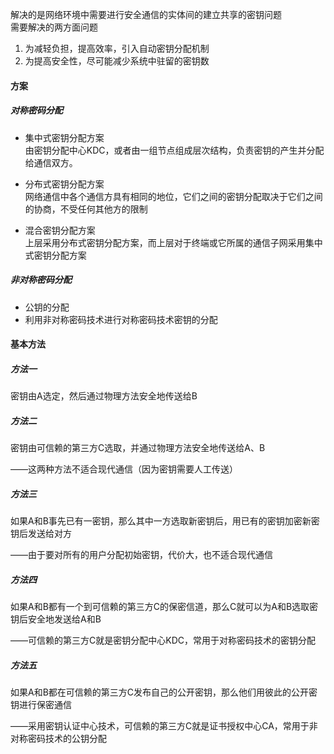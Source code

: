 解决的是网络环境中需要进行安全通信的实体间的建立共享的密钥问题  
需要解决的两方面问题  
1. 为减轻负担，提高效率，引入自动密钥分配机制  
2. 为提高安全性，尽可能减少系统中驻留的密钥数

#### 方案

##### 对称密码分配

* 集中式密钥分配方案  
  由密钥分配中心KDC，或者由一组节点组成层次结构，负责密钥的产生并分配给通信双方。

* 分布式密钥分配方案  
  网络通信中各个通信方具有相同的地位，它们之间的密钥分配取决于它们之间的协商，不受任何其他方的限制

* 混合密钥分配方案  
  上层采用分布式密钥分配方案，而上层对于终端或它所属的通信子网采用集中式密钥分配方案

##### 非对称密码分配

* 公钥的分配
* 利用非对称密码技术进行对称密码技术密钥的分配

#### 基本方法

##### 方法一

密钥由A选定，然后通过物理方法安全地传送给B

##### 方法二

密钥由可信赖的第三方C选取，并通过物理方法安全地传送给A、B

——这两种方法不适合现代通信（因为密钥需要人工传送）

##### 方法三

如果A和B事先已有一密钥，那么其中一方选取新密钥后，用已有的密钥加密新密钥后发送给对方

——由于要对所有的用户分配初始密钥，代价大，也不适合现代通信

##### 方法四

如果A和B都有一个到可信赖的第三方C的保密信道，那么C就可以为A和B选取密钥后安全地发送给A和B

——可信赖的第三方C就是密钥分配中心KDC，常用于对称密码技术的密钥分配

##### 方法五

如果A和B都在可信赖的第三方C发布自己的公开密钥，那么他们用彼此的公开密钥进行保密通信

——采用密钥认证中心技术，可信赖的第三方C就是证书授权中心CA，常用于非对称密码技术的公钥分配

